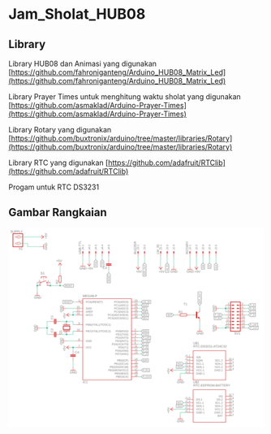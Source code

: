 # Jam_Sholat_HUB08

## Library
Library HUB08 dan Animasi yang digunakan [https://github.com/fahroniganteng/Arduino_HUB08_Matrix_Led](https://github.com/fahroniganteng/Arduino_HUB08_Matrix_Led)

Library Prayer Times untuk menghitung waktu sholat yang digunakan [https://github.com/asmaklad/Arduino-Prayer-Times](https://github.com/asmaklad/Arduino-Prayer-Times)

Library Rotary yang digunakan [https://github.com/buxtronix/arduino/tree/master/libraries/Rotary](https://github.com/buxtronix/arduino/tree/master/libraries/Rotary)

Library RTC yang digunakan [https://github.com/adafruit/RTClib](https://github.com/adafruit/RTClib)

Progam untuk RTC DS3231

## Gambar Rangkaian
![gambar rangkaian error](/image_resources/gambar_rangkaian.png)


